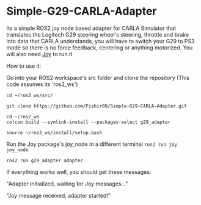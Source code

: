 # Simple-G29-CARLA-Adapter
Its a simple ROS2 joy node based adapter for CARLA Simulator that translates the Logitech G29 steering wheel's steering, throttle and brake into data that CARLA understands, you will have to switch your G29 to PS3 mode so there is no force feedback, centering or anything motorized. You will also need [Joy](https://github.com/ros-drivers/joystick_drivers/tree/ros2/joy) to run it

How to use it:

Go into your ROS2 workspace's src folder and clone the repository (This code assumes its 'ros2_ws')

```
cd ~/ros2_ws/src/
```

```
git clone https://github.com/Fishir88/Simple-G29-CARLA-Adapter.git
```

```
cd ~/ros2_ws
colcon build --symlink-install --packages-select g29_adapter
```

```
source ~/ros2_ws/install/setup.bash
```

Run the Joy package's joy_node in a different terminal
`ros2 run joy joy_node`


```
ros2 run g29_adapter adapter
```
If everything works well, you should get these messages:

"Adapter initialized, waiting for Joy messages..."

"Joy message received, adapter started!"
